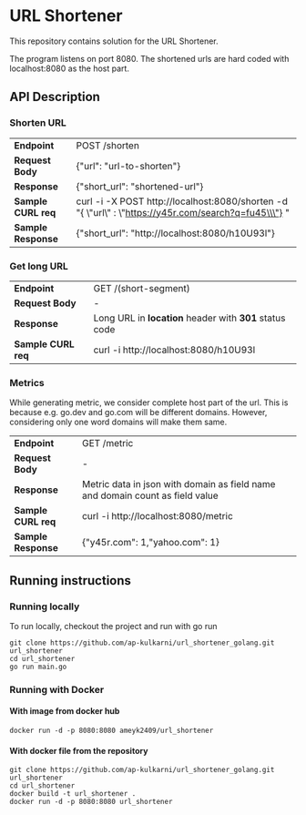 # URL Shortener 
This repository contains solution for the URL Shortener.

The program listens on port 8080. The shortened urls are hard coded with localhost:8080 as the host part. 

## API Description
### Shorten URL
|                |              |
|----------------|--------------|
|  **Endpoint**  | POST /shorten|
|**Request Body**| {"url": "url-to-shorten"}|
|  **Response**  | {"short_url": "shortened-url"}|
|  **Sample CURL req** | curl -i -X POST http://localhost:8080/shorten -d \"{ \\\"url\\\" : \\\"https://y45r.com/search?q=fu45\\\"} \" |
|  **Sample Response**| {"short_url": "http://localhost:8080/h10U93l"} |

### Get long URL
|                |              |
|----------------|--------------|
|  **Endpoint**  | GET /(short-segment)|
|**Request Body**| -                    |
|  **Response**  | Long URL in **location** header with **301** status code|
| **Sample CURL req**| curl -i http://localhost:8080/h10U93l |

### Metrics
While generating metric, we consider complete host part of the url. This is because e.g. go.dev and go.com will be different domains.
However, considering only one word domains will make them same.

|                |              |
|----------------|--------------|
|  **Endpoint**  | GET /metric|
|**Request Body**| -                    |
|  **Response**  | Metric data in json with domain as field name and domain count as field value|
| **Sample CURL req**| curl -i http://localhost:8080/metric |
| **Sample Response**|{"y45r.com": 1,"yahoo.com": 1}        |


## Running instructions


### Running locally
To run locally, checkout the project and run with go run
```
git clone https://github.com/ap-kulkarni/url_shortener_golang.git url_shortener
cd url_shortener
go run main.go
```

### Running with Docker
#### With image from docker hub
```
docker run -d -p 8080:8080 ameyk2409/url_shortener
```

#### With docker file from the repository
```
git clone https://github.com/ap-kulkarni/url_shortener_golang.git url_shortener
cd url_shortener
docker build -t url_shortener .
docker run -d -p 8080:8080 url_shortener
```

